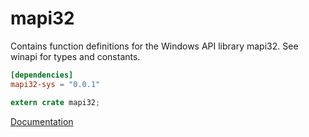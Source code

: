 # mapi32 #
Contains function definitions for the Windows API library mapi32. See winapi for types and constants.

```toml
[dependencies]
mapi32-sys = "0.0.1"
```

```rust
extern crate mapi32;
```

[Documentation](https://retep998.github.io/doc/mapi32/)
